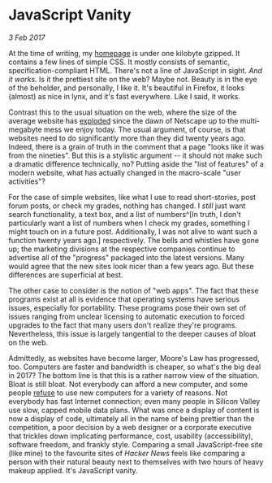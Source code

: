 JavaScript Vanity
=================
_3 Feb 2017_

At the time of writing, my [homepage](/) is under one kilobyte gzipped. It contains a few lines of simple CSS. It mostly consists of semantic, specification-compliant HTML. There's not a line of JavaScript in sight. *And it works*. Is it the prettiest site on the web? Maybe not. Beauty is in the eye of the beholder, and personally, I like it. It's beautiful in Firefox, it looks (almost) as nice in lynx, and it's fast everywhere. Like I said, it works.

Contrast this to the usual situation on the web, where the size of the average website has [exploded](http://www.websiteoptimization.com/speed/tweak/average-web-page/) since the dawn of Netscape up to the multi-megabyte mess we enjoy today. The usual argument, of course, is that websites need to do significantly more than they did twenty years ago. Indeed, there is a grain of truth in the comment that a page "looks like it was from the nineties". But this is a stylistic argument -- it should not make such a dramatic difference technically, no? Putting aside the "list of features" of a modern website, what has actually changed in the macro-scale "user activities"?

For the case of simple websites, like what I use to read short-stories, post forum posts, or check my grades, nothing has changed. I *still* just want search functionality, a text box, and a list of numbers^[In truth, I don't particularly want a list of numbers when I check my grades, something I might touch on in a future post. Additionally, I was not alive to want such a function twenty years ago.] respectively. The bells and whistles have gone up; the marketing divisions at the respective companies continue to advertise all of the "progress" packaged into the latest versions. Many would agree that the new sites look nicer than a few years ago. But these differences are superficial at best.

The other case to consider is the notion of "web apps". The fact that these programs exist at all is evidence that operating systems have serious issues, especially for portability. These programs pose their own set of issues ranging from unclear licensing to automatic execution to forced upgrades to the fact that many users don't realize they're programs. Nevertheless, this issue is largely tangential to the deeper causes of bloat on the web.

Admittedly, as websites have become larger, Moore's Law has progressed, too. Computers are faster and bandwidth is cheaper, so what's the big deal in 2017? The bottom line is that this is a rather narrow view of the situation. Bloat is still bloat. Not everybody can afford a new computer, and some people [refuse](https://libreboot.org/) to use new computers for a variety of reasons. Not everybody has fast Internet connection; even many people in Silicon Valley use slow, capped mobile data plans. What was once a display of content is now a display of code, ultimately all in the name of being prettier than the competition, a poor decision by a web designer or a corporate executive that trickles down implicating performance, cost, usability (accessibility), software freedom, and frankly style. Comparing a small JavaScript-free site (like mine) to the favourite sites of *Hacker News* feels like comparing a person with their natural beauty next to themselves with two hours of heavy makeup applied. It's JavaScript vanity.
